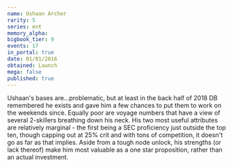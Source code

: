 ```yaml
---
name: Ushaan Archer
rarity: 5
series: ent
memory_alpha:
bigbook_tier: 9
events: 17
in_portal: true
date: 01/01/2016
obtained: Launch
mega: false
published: true
---
```


Ushaan's bases are...problematic, but at least in the back half of 2018 DB remembered he exists and gave him a few chances to put them to work on the weekends since. Equally poor are voyage numbers that have a view of several 2-skillers breathing down his neck. His two most useful attributes are relatively marginal - the first being a SEC proficiency just outside the top ten, though capping out at 25% crit and with tons of competition, it doesn't go as far as that implies. Aside from a tough node unlock, his strengths (or lack thereof) make him most valuable as a one star proposition, rather than an actual investment.
